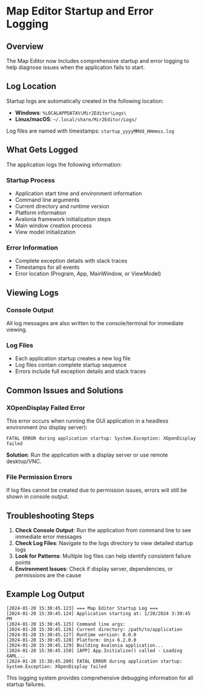 # Map Editor Startup and Error Logging

## Overview

The Map Editor now includes comprehensive startup and error logging to help diagnose issues when the application fails to start.

## Log Location

Startup logs are automatically created in the following location:
- **Windows**: `%LOCALAPPDATA%\Mir2Editor\Logs\`
- **Linux/macOS**: `~/.local/share/Mir2Editor/Logs/`

Log files are named with timestamps: `startup_yyyyMMdd_HHmmss.log`

## What Gets Logged

The application logs the following information:

### Startup Process
- Application start time and environment information
- Command line arguments
- Current directory and runtime version
- Platform information
- Avalonia framework initialization steps
- Main window creation process
- View model initialization

### Error Information
- Complete exception details with stack traces
- Timestamps for all events
- Error location (Program, App, MainWindow, or ViewModel)

## Viewing Logs

### Console Output
All log messages are also written to the console/terminal for immediate viewing.

### Log Files
- Each application startup creates a new log file
- Log files contain complete startup sequence
- Errors include full exception details and stack traces

## Common Issues and Solutions

### XOpenDisplay Failed Error
This error occurs when running the GUI application in a headless environment (no display server):
```
FATAL ERROR during application startup: System.Exception: XOpenDisplay failed
```
**Solution**: Run the application with a display server or use remote desktop/VNC.

### File Permission Errors
If log files cannot be created due to permission issues, errors will still be shown in console output.

## Troubleshooting Steps

1. **Check Console Output**: Run the application from command line to see immediate error messages
2. **Check Log Files**: Navigate to the logs directory to view detailed startup logs
3. **Look for Patterns**: Multiple log files can help identify consistent failure points
4. **Environment Issues**: Check if display server, dependencies, or permissions are the cause

## Example Log Output

```
[2024-01-20 15:30:45.123] === Map Editor Startup Log ===
[2024-01-20 15:30:45.124] Application starting at: 1/20/2024 3:30:45 PM
[2024-01-20 15:30:45.125] Command line args: 
[2024-01-20 15:30:45.126] Current directory: /path/to/application
[2024-01-20 15:30:45.127] Runtime version: 8.0.0
[2024-01-20 15:30:45.128] Platform: Unix 6.2.0.0
[2024-01-20 15:30:45.129] Building Avalonia application...
[2024-01-20 15:30:45.150] [APP] App.Initialize() called - Loading XAML...
[2024-01-20 15:30:45.200] FATAL ERROR during application startup: System.Exception: XOpenDisplay failed
```

This logging system provides comprehensive debugging information for all startup failures.